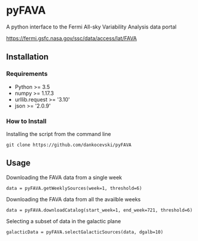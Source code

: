 # pyFAVA

A python interface to the Fermi All-sky Variability Analysis data portal

https://fermi.gsfc.nasa.gov/ssc/data/access/lat/FAVA

## Installation

### Requirements

- Python >= 3.5
- numpy >= 1.17.3
- urllib.request >= '3.10'
- json >= '2.0.9'

### How to Install

Installing the script from the command line

`git clone https://github.com/dankocevski/pyFAVA`

## Usage

Downloading the FAVA data from a single week

`data = pyFAVA.getWeeklySources(week=1, threshold=6)`

Downloading the FAVA data from all the availble weeks

`data = pyFAVA.downloadCatalog(start_week=1, end_week=721, threshold=6)`

Selecting a subset of data in the galactic plane

`galacticData = pyFAVA.selectGalacticSources(data, dgalb=10)`


